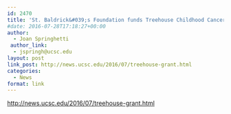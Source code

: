 ```yaml
---
id: 2470
title: 'St. Baldrick&#039;s Foundation funds Treehouse Childhood Cancer Initiative with $2.5 million grant'
#date: 2016-07-28T17:18:27+00:00
author:
  - Joan Springhetti
 author_link:
  - jspringh@ucsc.edu
layout: post
link_post: http://news.ucsc.edu/2016/07/treehouse-grant.html
categories:
  - News
format: link
---
```

http://news.ucsc.edu/2016/07/treehouse-grant.html